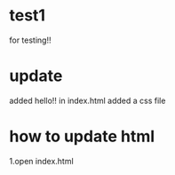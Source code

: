 # test1
for testing!!

# update

added hello!! in index.html
added a css file

# how to update html

1.open index.html
